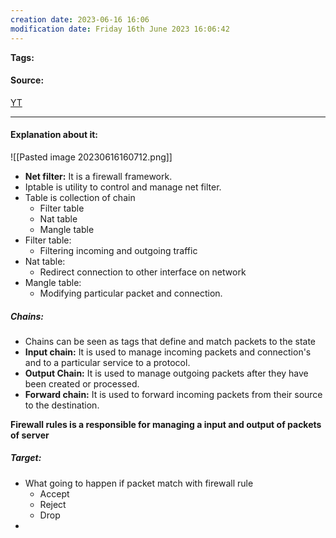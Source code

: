 ```yaml
---
creation date: 2023-06-16 16:06
modification date: Friday 16th June 2023 16:06:42
---
```


**Tags:** 

#### Source:
[YT](https://www.youtube.com/watch?v=6Ra17Qpj68c)

--------------------------------------

#### Explanation about it:

![[Pasted image 20230616160712.png]]

* **Net filter:** It is a firewall framework.
* Iptable is utility to control and manage net filter.
* Table is collection of chain
	* Filter table
	* Nat table
	* Mangle table
* Filter table:
	* Filtering incoming and outgoing traffic
* Nat table:
	* Redirect connection to other interface on network
* Mangle table:
	* Modifying particular packet and connection.


##### Chains:

* Chains can be seen as tags that define and match packets to the state
* **Input chain:** It is used to manage incoming packets and connection's and to a particular service to a protocol.
* **Output Chain:** It is used to manage outgoing packets after they have been created or processed.
* **Forward chain:** It is used to forward incoming packets from their source to the destination.

**Firewall rules is a responsible for managing a input and output of packets of server**

##### Target:

* What going to happen if packet match with firewall rule
	* Accept
	* Reject
	* Drop
* 

